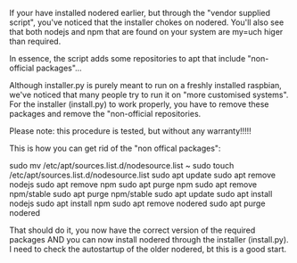 If your have installed nodered earlier, but through the "vendor supplied script", you've noticed that the installer chokes on nodered.
You'll also see that both nodejs and npm that are found on your system are my=uch higer than required.

In essence, the script adds some repositories to apt that include "non-official packages"...

Although installer.py is purely meant to run on a freshly installed raspbian, we've noticed that many people try to run it on "more customised systems".
For the installer (install.py) to work properly, you have to remove these packages and remove the "non-official repositories.

Please note: this procedure is tested, but without any warranty!!!!! 
   
This is how you can get rid of the "non offical packages":

sudo mv /etc/apt/sources.list.d/nodesource.list ~
sudo touch /etc/apt/sources.list.d/nodesource.list
sudo apt update
sudo apt remove nodejs
sudo apt remove npm
sudo apt purge npm
sudo apt remove npm/stable
sudo apt purge npm/stable
sudo apt update
sudo apt install nodejs
sudo apt install npm
sudo apt remove nodered
sudo apt purge nodered

That should do it, you now have the correct version of the required packages
AND you can  now install nodered through the installer (install.py).
I need to check the autostartup of the older nodered, bt this is a good start. 